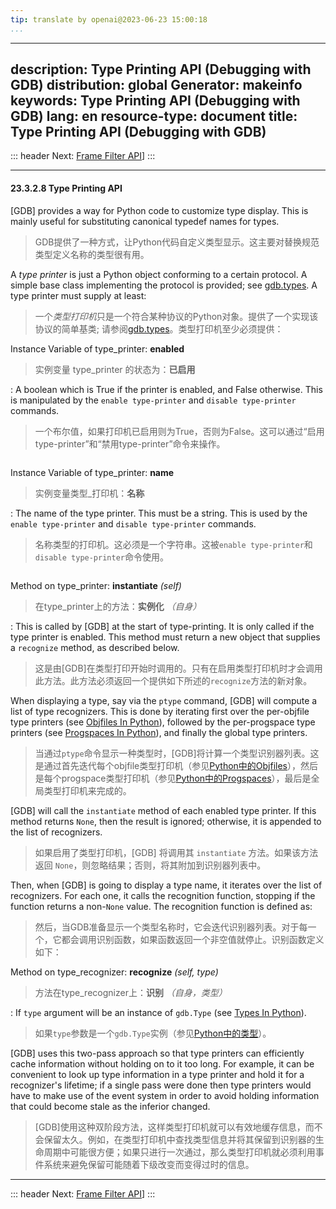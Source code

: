 ```yaml
---
tip: translate by openai@2023-06-23 15:00:18
...
```

---
description: Type Printing API (Debugging with GDB)
distribution: global
Generator: makeinfo
keywords: Type Printing API (Debugging with GDB)
lang: en
resource-type: document
title: Type Printing API (Debugging with GDB)
---
::: header
Next: [Frame Filter API](Frame-Filter-API.html#Frame-Filter-API)]
:::

---

#### 23.3.2.8 Type Printing API


[GDB] provides a way for Python code to customize type display. This is mainly useful for substituting canonical typedef names for types.

> GDB提供了一种方式，让Python代码自定义类型显示。这主要对替换规范类型定义名称的类型很有用。


A *type printer* is just a Python object conforming to a certain protocol. A simple base class implementing the protocol is provided; see [gdb.types](gdb_002etypes.html#gdb_002etypes). A type printer must supply at least:

> 一个*类型打印机*只是一个符合某种协议的Python对象。提供了一个实现该协议的简单基类; 请参阅[gdb.types](gdb_002etypes.html#gdb_002etypes)。类型打印机至少必须提供：


Instance Variable of type_printer: **enabled**

> 实例变量 type_printer 的状态为：**已启用**


:   A boolean which is True if the printer is enabled, and False otherwise. This is manipulated by the `enable type-printer` and `disable type-printer` commands.

> 一个布尔值，如果打印机已启用则为True，否则为False。这可以通过“启用type-printer”和“禁用type-printer”命令来操作。

```

```


Instance Variable of type_printer: **name**

> 实例变量类型_打印机：**名称**


:   The name of the type printer. This must be a string. This is used by the `enable type-printer` and `disable type-printer` commands.

> 名称类型的打印机。这必须是一个字符串。这被`enable type-printer`和`disable type-printer`命令使用。

```

```


Method on type_printer: **instantiate** *(self)*

> 在type_printer上的方法：**实例化** *（自身）*


:   This is called by [GDB] at the start of type-printing. It is only called if the type printer is enabled. This method must return a new object that supplies a `recognize` method, as described below.

> 这是由[GDB]在类型打印开始时调用的。只有在启用类型打印机时才会调用此方法。此方法必须返回一个提供如下所述的`recognize`方法的新对象。


When displaying a type, say via the `ptype` command, [GDB] will compute a list of type recognizers. This is done by iterating first over the per-objfile type printers (see [Objfiles In Python](Objfiles-In-Python.html#Objfiles-In-Python)), followed by the per-progspace type printers (see [Progspaces In Python](Progspaces-In-Python.html#Progspaces-In-Python)), and finally the global type printers.

> 当通过`ptype`命令显示一种类型时，[GDB]将计算一个类型识别器列表。这是通过首先迭代每个objfile类型打印机（参见[Python中的Objfiles](Objfiles-In-Python.html#Objfiles-In-Python)），然后是每个progspace类型打印机（参见[Python中的Progspaces](Progspaces-In-Python.html#Progspaces-In-Python)），最后是全局类型打印机来完成的。


[GDB] will call the `instantiate` method of each enabled type printer. If this method returns `None`, then the result is ignored; otherwise, it is appended to the list of recognizers.

> 如果启用了类型打印机，[GDB] 将调用其 `instantiate` 方法。如果该方法返回 `None`，则忽略结果；否则，将其附加到识别器列表中。


Then, when [GDB] is going to display a type name, it iterates over the list of recognizers. For each one, it calls the recognition function, stopping if the function returns a non-`None` value. The recognition function is defined as:

> 然后，当GDB准备显示一个类型名称时，它会迭代识别器列表。对于每一个，它都会调用识别函数，如果函数返回一个非空值就停止。识别函数定义如下：


Method on type_recognizer: **recognize** *(self, type)*

> 方法在type_recognizer上：**识别** *（自身，类型）*


:   If `type` argument will be an instance of `gdb.Type` (see [Types In Python](Types-In-Python.html#Types-In-Python)).

> 如果`type`参数是一个`gdb.Type`实例（参见[Python中的类型](Types-In-Python.html#Types-In-Python)）。


[GDB] uses this two-pass approach so that type printers can efficiently cache information without holding on to it too long. For example, it can be convenient to look up type information in a type printer and hold it for a recognizer's lifetime; if a single pass were done then type printers would have to make use of the event system in order to avoid holding information that could become stale as the inferior changed.

> [GDB]使用这种双阶段方法，这样类型打印机就可以有效地缓存信息，而不会保留太久。例如，在类型打印机中查找类型信息并将其保留到识别器的生命周期中可能很方便；如果只进行一次通过，那么类型打印机就必须利用事件系统来避免保留可能随着下级改变而变得过时的信息。

---

::: header
Next: [Frame Filter API](Frame-Filter-API.html#Frame-Filter-API)]
:::
